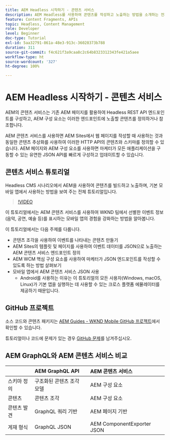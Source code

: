 ```yaml
---
title: AEM Headless 시작하기 - 콘텐츠 서비스
description: AEM Headless를 사용하여 콘텐츠를 작성하고 노출하는 방법을 소개하는 전체 튜토리얼입니다.
feature: Content Fragments, APIs
topic: Headless, Content Management
role: Developer
level: Beginner
doc-type: Tutorial
exl-id: 5aa32791-861a-48e3-913c-36028373b788
duration: 311
source-git-commit: f4c621f3a9caa8c2c64b8323312343fe421a5aee
workflow-type: ht
source-wordcount: '327'
ht-degree: 100%

---
```


# AEM Headless 시작하기 - 콘텐츠 서비스

AEM의 콘텐츠 서비스는 기존 AEM 페이지를 활용하여 Headless REST API 엔드포인트를 구성하고, AEM 구성 요소는 이러한 엔드포인트에 노출할 콘텐츠를 정의하거나 참조합니다.

AEM 콘텐츠 서비스를 사용하면 AEM Sites에서 웹 페이지를 작성할 때 사용하는 것과 동일한 콘텐츠 추상화를 사용하여 이러한 HTTP API의 콘텐츠와 스키마를 정의할 수 있습니다. AEM 페이지와 AEM 구성 요소를 사용하면 마케터가 모든 애플리케이션을 구동할 수 있는 유연한 JSON API를 빠르게 구성하고 업데이트할 수 있습니다.

## 콘텐츠 서비스 튜토리얼

Headless CMS 시나리오에서 AEM을 사용하여 콘텐츠를 빌드하고 노출하며, 기본 모바일 앱에서 사용하는 방법을 보여 주는 전체 튜토리얼입니다.

>[!VIDEO](https://video.tv.adobe.com/v/33075?quality=12&learn=on&captions=kor)

이 튜토리얼에서는 AEM 콘텐츠 서비스를 사용하여 WKND 팀에서 선별한 이벤트 정보(음악, 공연, 예술 등)를 표시하는 모바일 앱의 경험을 강화하는 방법을 알아봅니다.

이 튜토리얼에서는 다음 주제를 다룹니다.

* 콘텐츠 조각을 사용하여 이벤트를 나타내는 콘텐츠 만들기
* AEM Sites의 템플릿 및 페이지를 사용하여 이벤트 데이터를 JSON으로 노출하는 AEM 콘텐츠 서비스 엔드포인트 정의
* AEM WCM 핵심 구성 요소를 사용하여 마케터가 JSON 엔드포인트를 작성할 수 있도록 하는 방법 살펴보기
* 모바일 앱에서 AEM 콘텐츠 서비스 JSON 사용
   * Android를 사용하는 이유는 이 튜토리얼의 모든 사용자(Windows, macOS, Linux)가 기본 앱을 실행하는 데 사용할 수 있는 크로스 플랫폼 에뮬레이터를 제공하기 때문입니다.

## GitHub 프로젝트

소스 코드와 콘텐츠 패키지는 [AEM Guides - WKND Mobile GitHub 프로젝트](https://github.com/adobe/aem-guides-wknd-mobile)에서 확인할 수 있습니다.

튜토리얼이나 코드에 문제가 있는 경우 [GitHub 문제](https://github.com/adobe/aem-guides-wknd-mobile/issues)를 남겨주십시오.

## AEM GraphQL와 AEM 콘텐츠 서비스 비교

|                                | AEM GraphQL API | AEM 콘텐츠 서비스 |
|--------------------------------|:-----------------|:---------------------|
| 스키마 정의 | 구조화된 콘텐츠 조각 모델 | AEM 구성 요소 |
| 콘텐츠 | 콘텐츠 조각 | AEM 구성 요소 |
| 콘텐츠 발견 | GraphQL 쿼리 기반 | AEM 페이지 기반 |
| 게재 형식 | GraphQL JSON | AEM ComponentExporter JSON |

